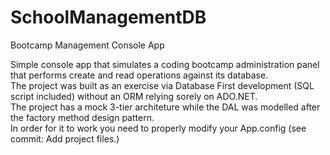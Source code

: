 # SchoolManagementDB
Bootcamp Management Console App

Simple console app that simulates a coding bootcamp administration panel that performs create and read operations against its database.<br>
The project was built as an exercise via Database First development (SQL script included) without an ORM relying sorely on ADO.NET.<br>
The project has a mock 3-tier architeture while the DAL was modelled after the factory method design pattern. <br>
In order for it to work you need to properly modify your App.config (see commit: Add project files.) <br>   

